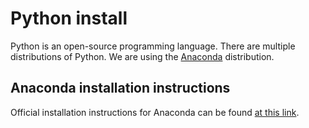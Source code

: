 # Python install
Python is an open-source programming language.  There are multiple distributions of Python.  We are using the [Anaconda](https://www.anaconda.com/) distribution.

## Anaconda installation instructions
Official installation instructions for Anaconda can be found [at this link](https://docs.anaconda.com/anaconda/install/linux).
